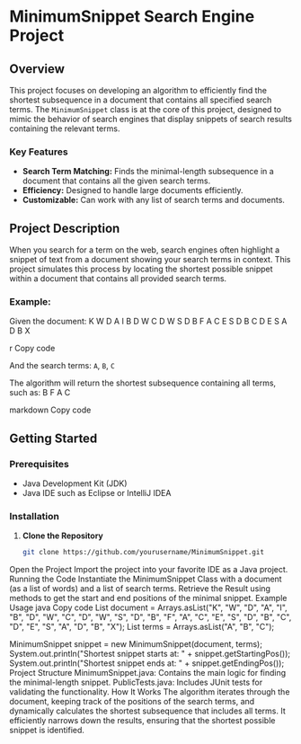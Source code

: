 # MinimumSnippet Search Engine Project

## Overview

This project focuses on developing an algorithm to efficiently find the shortest subsequence in a document that contains all specified search terms. The `MinimumSnippet` class is at the core of this project, designed to mimic the behavior of search engines that display snippets of search results containing the relevant terms.

### Key Features

- **Search Term Matching:** Finds the minimal-length subsequence in a document that contains all the given search terms.
- **Efficiency:** Designed to handle large documents efficiently.
- **Customizable:** Can work with any list of search terms and documents.

## Project Description

When you search for a term on the web, search engines often highlight a snippet of text from a document showing your search terms in context. This project simulates this process by locating the shortest possible snippet within a document that contains all provided search terms.

### Example:

Given the document:
K W D A I B D W C D W S D B F A C E S D B C D E S A D B X

r
Copy code

And the search terms: `A`, `B`, `C`

The algorithm will return the shortest subsequence containing all terms, such as:
B F A C

markdown
Copy code

## Getting Started

### Prerequisites

- Java Development Kit (JDK)
- Java IDE such as Eclipse or IntelliJ IDEA

### Installation

1. **Clone the Repository**
   ```bash
   git clone https://github.com/yourusername/MinimumSnippet.git
Open the Project
Import the project into your favorite IDE as a Java project.
Running the Code
Instantiate the MinimumSnippet Class with a document (as a list of words) and a list of search terms.
Retrieve the Result using methods to get the start and end positions of the minimal snippet.
Example Usage
java
Copy code
List<String> document = Arrays.asList("K", "W", "D", "A", "I", "B", "D", "W", "C", "D", "W", "S", "D", "B", "F", "A", "C", "E", "S", "D", "B", "C", "D", "E", "S", "A", "D", "B", "X");
List<String> terms = Arrays.asList("A", "B", "C");

MinimumSnippet snippet = new MinimumSnippet(document, terms);
System.out.println("Shortest snippet starts at: " + snippet.getStartingPos());
System.out.println("Shortest snippet ends at: " + snippet.getEndingPos());
Project Structure
MinimumSnippet.java: Contains the main logic for finding the minimal-length snippet.
PublicTests.java: Includes JUnit tests for validating the functionality.
How It Works
The algorithm iterates through the document, keeping track of the positions of the search terms, and dynamically calculates the shortest subsequence that includes all terms. It efficiently narrows down the results, ensuring that the shortest possible snippet is identified.

